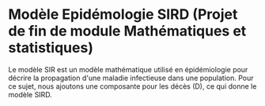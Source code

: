 # Modèle Epidémologie SIRD (Projet de fin de module Mathématiques et statistiques)
Le modèle SIR est un modèle mathématique utilisé en épidémiologie pour décrire la propagation d'une maladie infectieuse dans une population. Pour ce sujet, nous ajoutons une composante pour les décès (D), ce qui donne le modèle SIRD.
